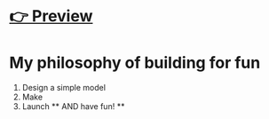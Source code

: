 # [👉 Preview](https://wiry-viburnum-560.notion.site/d3c3529c80e043a189c50ac27ae4b550?v=0efed35520094d33be1cbf99bd1ff8a3&pvs=4)
# My philosophy of building for fun
1. Design a simple model
2. Make
3. Launch
**   AND have fun!
**
